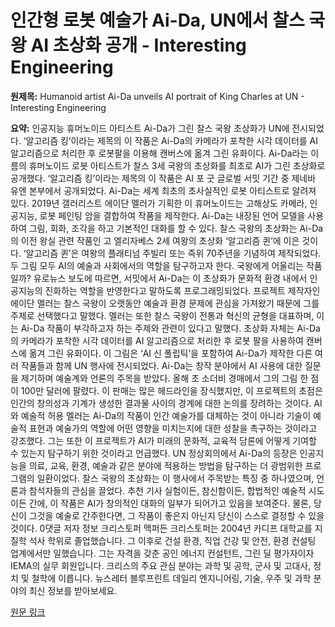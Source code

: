 # 인간형 로봇 예술가 Ai-Da, UN에서 찰스 국왕 AI 초상화 공개 - Interesting Engineering

**원제목:** Humanoid artist Ai-Da unveils AI portrait of King Charles at UN - Interesting Engineering

**요약:** 인공지능 휴머노이드 아티스트 Ai-Da가 그린 찰스 국왕 초상화가 UN에 전시되었다. ‘알고리즘 킹’이라는 제목의 이 작품은 Ai-Da의 카메라가 포착한 시각 데이터를 AI 알고리즘으로 처리한 후 로봇팔을 이용해 캔버스에 옮겨 그린 유화이다.  Ai-Da라는 이름의 휴머노이드 로봇 아티스트가 찰스 3세 국왕의 초상화를 최초로 AI가 그린 초상화로 공개했다. ‘알고리즘 킹’이라는 제목의 이 작품은 AI 포 굿 글로벌 서밋 기간 중 제네바 유엔 본부에서 공개되었다. Ai-Da는 세계 최초의 초사실적인 로봇 아티스트로 알려져 있다. 2019년 갤러리스트 에이단 멜러가 기획한 이 휴머노이드는 고해상도 카메라, 인공지능, 로봇 페인팅 암을 결합하여 작품을 제작한다. Ai-Da는 내장된 언어 모델을 사용하여 그림, 회화, 조각을 하고 기본적인 대화를 할 수 있다. 찰스 국왕의 초상화는 Ai-Da의 이전 왕실 관련 작품인 고 엘리자베스 2세 여왕의 초상화 ‘알고리즘 퀸’에 이은 것이다.  ‘알고리즘 퀸’은 여왕의 플래티넘 주빌리 또는 즉위 70주년을 기념하여 제작되었다. 두 그림 모두 AI의 예술과 사회에서의 역할을 탐구하고자 한다. 국왕에게 어울리는 작품일까? 유로뉴스 보도에 따르면, 서밋에서 Ai-Da는 이 초상화가 문화적 환경 내에서 인공지능의 진화하는 역할을 반영한다고 말하도록 프로그래밍되었다.  프로젝트 제작자인 에이단 멜러는 찰스 국왕이 오랫동안 예술과 환경 문제에 관심을 가져왔기 때문에 그를 주제로 선택했다고 말했다. 멜러는 또한 찰스 국왕이 전통과 혁신의 균형을 대표하며, 이는 Ai-Da 작품이 부각하고자 하는 주제와 관련이 있다고 말했다. 초상화 자체는 Ai-Da의 카메라가 포착한 시각 데이터를 AI 알고리즘으로 처리한 후 로봇 팔을 사용하여 캔버스에 옮겨 그린 유화이다. 이 그림은 ‘AI 신 폴립틱’을 포함하여 Ai-Da가 제작한 다른 여러 작품들과 함께 UN 행사에 전시되었다. Ai-Da는 창작 분야에서 AI 사용에 대한 질문을 제기하며 예술계와 언론의 주목을 받았다. 올해 초 소더비 경매에서 그의 그림 한 점이 100만 달러에 팔렸다. 이 판매는 많은 헤드라인을 장식했지만, 이 프로젝트의 초점은 인간의 창의성과 기계가 생성한 결과물 사이의 경계에 대한 논의를 장려하는 것이다. AI와 예술적 허용 멜러는 Ai-Da의 작품이 인간 예술가를 대체하는 것이 아니라 기술이 예술적 표현과 예술가의 역할에 어떤 영향을 미치는지에 대한 성찰을 촉구하는 것이라고 강조했다. 그는 또한 이 프로젝트가 AI가 미래의 문화적, 교육적 담론에 어떻게 기여할 수 있는지 탐구하기 위한 것이라고 언급했다. UN 정상회의에서 Ai-Da의 등장은 인공지능을 의료, 교육, 환경, 예술과 같은 분야에 적용하는 방법을 탐구하는 더 광범위한 프로그램의 일환이었다. 찰스 국왕의 초상화는 이 행사에서 주목받는 특징 중 하나였으며, 언론과 참석자들의 관심을 끌었다. 추천 기사 실험이든, 참신함이든, 합법적인 예술적 시도이든 간에, 이 작품은 AI가 창의적인 대화의 일부가 되어가고 있음을 보여준다. 물론, 당신이 그것을 예술로 간주한다면, 그 작품이 좋은지 아닌지 당신이 스스로 결정할 수 있을 것이다. 0댓글 저자 정보 크리스토퍼 맥퍼든 크리스토퍼는 2004년 카디프 대학교를 지질학 석사 학위로 졸업했습니다. 그 이후로 건설 환경, 직업 건강 및 안전, 환경 컨설팅 업계에서만 일했습니다. 그는 자격을 갖춘 공인 에너지 컨설턴트, 그린 딜 평가자이자 IEMA의 실무 회원입니다. 크리스의 주요 관심 분야는 과학 및 공학, 군사 및 고대사, 정치 및 철학에 이릅니다. 뉴스레터 블루프린트 데일리 엔지니어링, 기술, 우주 및 과학 분야의 최신 정보를 받아보세요.

[원문 링크](https://interestingengineering.com/culture/humanoid-artist-ai-portrait-king-charles-un)
